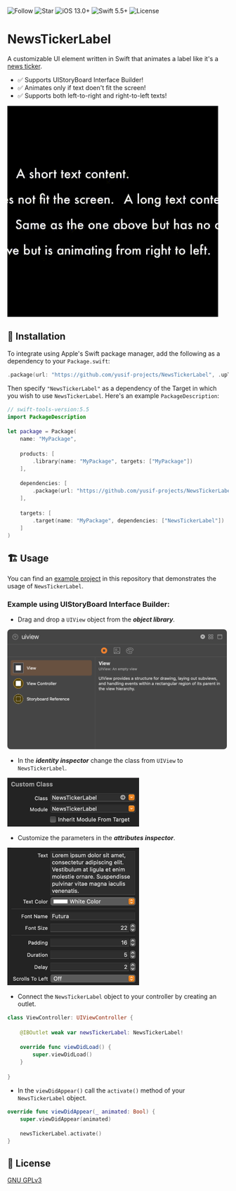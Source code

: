 ![Follow](https://img.shields.io/github/followers/yusif-projects?style=social)
![Star](https://img.shields.io/github/stars/yusif-projects/NewsTickerLabel?style=social)
![iOS 13.0+](https://img.shields.io/badge/iOS-13.0%2B-blue.svg)
![Swift 5.5+](https://img.shields.io/badge/Swift-5.5%2B-orange.svg)
![License](https://img.shields.io/github/license/yusif-projects/NewsTickerLabel)

# NewsTickerLabel

A customizable UI element written in Swift that animates a label like it's a [news ticker](https://en.wikipedia.org/wiki/News_ticker).
- ✅ Supports UIStoryBoard Interface Builder!
- ✅ Animates only if text doen't fit the screen!
- ✅ Supports both left-to-right and right-to-left texts!

<img src="https://github.com/yusif-projects/NewsTickerLabel/blob/main/Images%20and%20Gifs/Demo.gif" width="480"/>

## 🚚 Installation

To integrate using Apple's Swift package manager, add the following as a dependency to your `Package.swift`:

```swift
.package(url: "https://github.com/yusif-projects/NewsTickerLabel", .upToNextMajor(from: "1.0.0"))
```

Then specify `"NewsTickerLabel"` as a dependency of the Target in which you wish to use `NewsTickerLabel`. Here's an example `PackageDescription`:

```swift
// swift-tools-version:5.5
import PackageDescription

let package = Package(
    name: "MyPackage",

    products: [
        .library(name: "MyPackage", targets: ["MyPackage"])
    ],

    dependencies: [
        .package(url: "https://github.com/yusif-projects/NewsTickerLabel", .upToNextMajor(from: "1.0.0"))
    ],

    targets: [
        .target(name: "MyPackage", dependencies: ["NewsTickerLabel"])
    ]
)
```

## 🏗 Usage

You can find an [example project](https://github.com/yusif-projects/NewsTickerLabel/tree/main/Example%20Project) in this repository that demonstrates the usage of `NewsTickerLabel`.

### Example using UIStoryBoard Interface Builder:

- Drag and drop a `UIView` object from the ***object library***.

<img src="https://github.com/yusif-projects/NewsTickerLabel/blob/main/Images%20and%20Gifs/Object%20Library.png" width="500"/>

- In the ***identity inspector*** change the class from `UIView` to `NewsTickerLabel`.

<img src="https://github.com/yusif-projects/NewsTickerLabel/blob/main/Images%20and%20Gifs/Custom%20Class.png" width="300"/>

- Customize the parameters in the ***attributes inspector***.

<img src="https://github.com/yusif-projects/NewsTickerLabel/blob/main/Images%20and%20Gifs/Custom%20Parameters.png" width="300"/>

- Connect the `NewsTickerLabel` object to your controller by creating an outlet.

```swift
class ViewController: UIViewController {
    
    @IBOutlet weak var newsTickerLabel: NewsTickerLabel!

    override func viewDidLoad() {
        super.viewDidLoad()
    }

}
```

- In the `viewDidAppear()` call the `activate()` method of your `NewsTickerLabel` object.

```swift
override func viewDidAppear(_ animated: Bool) {
    super.viewDidAppear(animated)

    newsTickerLabel.activate()
}
```

## 📝 License

[GNU GPLv3](https://choosealicense.com/licenses/gpl-3.0/)
